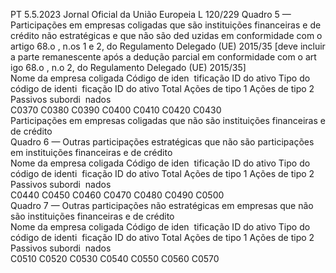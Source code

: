PT  5.5.2023 Jornal Oficial da União Europeia L 120/229
 Quadro 5 — Participações em empresas coligadas que são instituições financeiras e de crédito não estratégicas e que não são ded uzidas em conformidade com o 
artigo 68.o , n.os 1 e 2, do Regulamento Delegado (UE) 2015/35 [deve incluir a parte remanescente após a dedução parcial em conformidade com o art igo 68.o , n.o 2, 
do Regulamento Delegado (UE) 2015/35]  
Nome da empresa coligada  Código de iden ­
tificação ID do 
ativo  Tipo do código de identi ­
ficação ID do ativo  Total  Ações de tipo 1  Ações de tipo 2  Passivos subordi ­
nados  
C0370  C0380  C0390  C0400  C0410  C0420  C0430  
Participações em empresas coligadas que não são instituições financeiras e de crédito  
Quadro 6 — Outras participações estratégicas que não são participações em instituições financeiras e de crédito  
Nome da empresa coligada  Código de iden ­
tificação ID do 
ativo  Tipo do código de identi ­
ficação ID do ativo  Total  Ações de tipo 1  Ações de tipo 2  Passivos subordi ­
nados  
C0440  C0450  C0460  C0470  C0480  C0490  C0500  
Quadro 7 — Outras participações não estratégicas em empresas que não são instituições financeiras e de crédito  
Nome da empresa coligada  Código de iden ­
tificação ID do 
ativo  Tipo do código de identi ­
ficação ID do ativo  Total  Ações de tipo 1  Ações de tipo 2  Passivos subordi ­
nados  
C0510  C0520  C0530  C0540  C0550  C0560  C0570